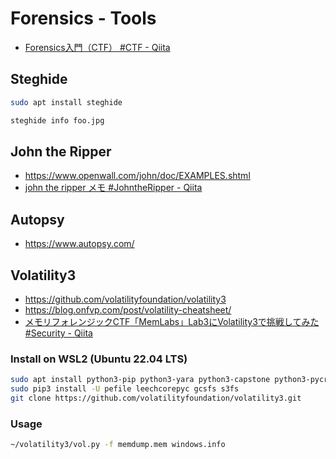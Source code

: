# Forensics - Tools
- [Forensics入門（CTF） #CTF - Qiita](https://qiita.com/knqyf263/items/6ebf06e27be7c48aab2e)
## Steghide
```zsh
sudo apt install steghide

steghide info foo.jpg
```
## John the Ripper
- https://www.openwall.com/john/doc/EXAMPLES.shtml
- [john the ripper メモ #JohntheRipper - Qiita](https://qiita.com/shorii-shelly/items/e259c609458e2402432b)
## Autopsy
- https://www.autopsy.com/
## Volatility3
- https://github.com/volatilityfoundation/volatility3
- https://blog.onfvp.com/post/volatility-cheatsheet/
- [メモリフォレンジックCTF「MemLabs」Lab3にVolatility3で挑戦してみた #Security - Qiita](https://qiita.com/kzzzkr23/items/618a226028bcddc7d495)
### Install on WSL2 (Ubuntu 22.04 LTS)
```zsh
sudo apt install python3-pip python3-yara python3-capstone python3-pycryptodome
sudo pip3 install -U pefile leechcorepyc gcsfs s3fs
git clone https://github.com/volatilityfoundation/volatility3.git
```
### Usage
```zsh
~/volatility3/vol.py -f memdump.mem windows.info
```
